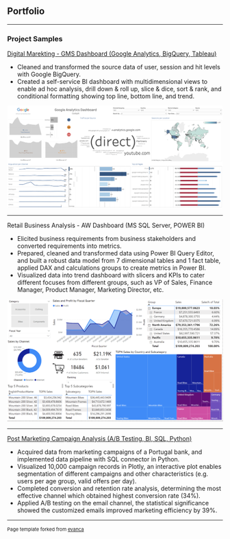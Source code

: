 ## Portfolio

---

### Project Samples

[Digital Marekting - GMS Dashboard (Google Analytics, BigQuery, Tableau)](https://public.tableau.com/app/profile/empfu/viz/GoogleMerchandiseStoreDashboard_16651030161410/GoogleAnalyticsDashboard)
-	Cleaned and transformed the source data of user, session and hit levels with Google BigQuery. 
-	Created a self-service BI dashboard with multidimensional views to enable ad hoc analysis, drill down & roll up, slice & dice, sort & rank, and conditional formatting showing top line, bottom line, and trend.

<img src="images/GMS Dashboard.png?raw=true"/>

---
Retail Business Analysis - AW Dashboard (MS SQL Server, POWER BI)
- Elicited business requirements from business stakeholders and converted requirements into metrics.
- Prepared, cleaned and transformed data using Power BI Query Editor, and built a robust data model from 7 dimensional tables and 1 fact table, applied DAX and calculations groups to create metrics in Power BI.
- Visualized data into trend dashboard with slicers and KPIs to cater different focuses from different groups, such as VP of Sales, Finance Manager, Product Manager, Marketing Director, etc.

<img src="images/AW Dashboard.png?raw=true"/>



---
[Post Marketing Campaign Analysis (A/B Testing, BI, SQL, Python)](https://github.com/shuchangliang/Projects/blob/master/Post%20Campaign%20Analysis%20rev.1.ipynb)
-	Acquired data from marketing campaigns of a Portugal bank, and implemented data pipeline with SQL connector in Python.
-	Visualized 10,000 campaign records in Plotly, an interactive plot enables segmentation of different campaigns and other characteristics (e.g. users per age group, valid offers per day).
-	Completed conversion and retention rate analysis, determining the most effective channel which obtained highest conversion rate (34%).
-	Applied A/B testing on the email channel, the statistical significance showed the customized emails improved marketing efficiency by 39%.





---
<p style="font-size:11px">Page template forked from <a href="https://github.com/evanca/quick-portfolio">evanca</a></p>
<!-- Remove above link if you don't want to attibute -->
